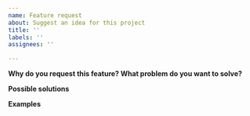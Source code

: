 ```yaml
---
name: Feature request
about: Suggest an idea for this project
title: ''
labels: ''
assignees: ''

---
```


**Why do you request this feature? What problem do you want to solve?**

**Possible solutions**

**Examples**
